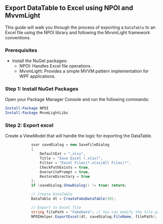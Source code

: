 
## Export DataTable to Excel using NPOI and MvvmLight

This guide will walk you through the process of exporting a `DataTable` to an Excel file using the NPOI library and following the MvvmLight framework conventions.

### Prerequisites

- Install the NuGet packages:
  - NPOI: Handles Excel file operations.
  - MvvmLight: Provides a simple MVVM pattern implementation for WPF applications.

### Step 1: Install NuGet Packages

Open your Package Manager Console and run the following commands:

```powershell
Install-Package NPOI
Install-Package MvvmLightLibs
```

### Step 2: Export excel

Create a ViewModel that will handle the logic for exporting the DataTable.

```csharp
            svar saveDialog = new SaveFileDialog
            {
                DefaultExt = ".xlsx",
                Title = "Save Excel (.xlsx)",
                Filter = "Excel Files|*.xlsx|All Files|*",
                CheckPathExists = true,
                OverwritePrompt = true,
                RestoreDirectory = true
            };
            if (saveDialog.ShowDialog() != true) return;

            // Create DataTable
            DataTable dt = CreateFakeDataTable(30);

            // Export to Excel file
            string filePath = "FakeData"; // You can modify the file path and name as needed
            NPOIHelper.ExportExcel(dt, saveDialog.FileName, filePath);
```

